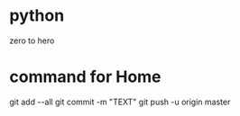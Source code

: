 # python
zero to hero
# command for Home
git add --all
git commit -m "TEXT"
git push -u origin master